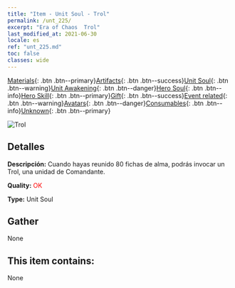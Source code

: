 ```yaml
---
title: "Item - Unit Soul - Trol"
permalink: /unt_225/
excerpt: "Era of Chaos  Trol"
last_modified_at: 2021-06-30
locale: es
ref: "unt_225.md"
toc: false
classes: wide
---
```

 [Materials](/ItemsES/){: .btn .btn--primary}[Artifacts](/ItemsES/Artifacts/){: .btn .btn--success}[Unit Soul](/ItemsES/UnitSoul/){: .btn .btn--warning}[Unit Awakening](/ItemsES/UnitAwakening/){: .btn .btn--danger}[Hero Soul](/ItemsES/HeroSoul/){: .btn .btn--info}[Hero Skill](/ItemsES/HeroSkill/){: .btn .btn--primary}[Gift](/ItemsES/Gift/){: .btn .btn--success}[Event related](/ItemsES/Events/){: .btn .btn--warning}[Avatars](/ItemsES/Avatars/){: .btn .btn--danger}[Consumables](/ItemsES/Consumables/){: .btn .btn--info}[Unknown](/ItemsES/Unknown/){: .btn .btn--primary}

 ![Trol](/images/u/ti_suoerjuren.jpg)

## Detalles
 **Descripción:** Cuando hayas reunido 80 fichas de alma, podrás invocar un Trol, una unidad de Comandante.

 **Quality:** <span style="color: #FF0000">OK</span>

 **Type:** Unit Soul

## Gather

  None

## This item contains:

  None

